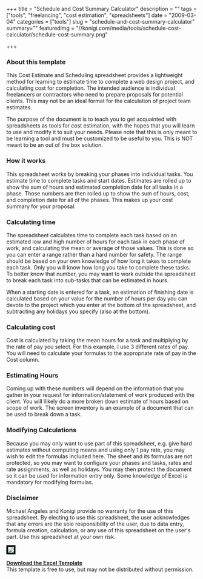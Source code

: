 +++
title = "Schedule and Cost Summary Calculator"
description = ""
tags = ["tools", "freelancing", "cost estimation", "spreadsheets"]
date = "2009-03-04"
categories = ["tools"]
slug = "schedule-and-cost-summary-calculator"
summary=""
featuredimg = "//konigi.com/media/tools/schedule-cost-calculator/schedule-cost-summary.png"

+++


<h3>About this template</h3>
<p>This Cost Estimate and Scheduling spreadsheet provides a lightweight method for learning to estimate time to complete a web design project, and calculating cost for completion. The intended audience is individual freelancers or contractors who need to prepare proposals for potential clients. This may not be an ideal format for the calculation of project team estimates. </p>
<p>The purpose of the document is to teach you to get acquainted with spreadsheets as tools for cost estimation, with the hopes that you will learn to use and modify it to suit your needs. Please note that this is only meant to be learning a tool and must be customized to be useful to you. This is NOT meant to be an out of the box solution.</p>
<h3>How it works</h3>
<p>This spreadsheet works by breaking your phases into individual tasks. You estimate time to complete tasks and start dates. Estimates are rolled up to show the sum of hours and estimated completion date for all tasks in a phase. Those numbers are then rolled up to show the sum of hours, cost, and completion date for all of the phases. This makes up your cost summary for your proposal. </p>
<h3>Calculating time</h3>
<p>The spreadsheet calculates time to complete each task based on an estimated low and high number of hours for each task in each phase of work, and calculating the mean or average of those values. This is done so you can enter a range rather than a hard number for safety. The range should be based on your own knowledge of how long it takes to complete each task. Only you will know how long you take to complete these tasks. To better know that number, you may want to work outside the spreadsheet to break each task into sub-tasks that can be estimated in hours.</p>
<p>When a starting date is entered for a task, an estimation of finishing date is calculated based on your value for the number of hours per day you can devote to the project which you enter at the bottom of the spreadsheet, and subtracting any holidays you specify (also at the bottom).</p>
<h3>Calculating cost</h3>
<p>Cost is calculated by taking the mean hours for a task and multiplying by the rate of pay you select. For this example, I use 3 different rates of pay. You will need to calculate your formulas to the appropriate rate of pay in the Cost column.</p>
<h3>Estimating Hours</h3>
<p>Coming up with these numbers will depend on the information that you gather in your request for information/statement of work produced with the client. You will llikely do a more broken down estimate of hours based on scope of work. The screen inventory is an example of a document that can be used to break down a task.</p>
<h3>Modifying Calculations</h3>
<p>Because you may only want to use part of this spreadsheet, e.g. give hard estimates without computing means and using only 1 pay rate, you may wish to edit the formulas included here. The sheet and its formulas are not protected, so you may want to configure your phases and tasks, rates and rate assignments, as well as holidays. You may then protect the document so it can be used for information entry only. Some knowledge of Excel is mandatory for modifying formulas.</p>

<h3>Disclaimer</h3>
<p>Michael Angeles and Konigi provide no warranty for the use of this spreadsheet. By electing to use this spreadsheet, the user acknowledges that any errors are the sole responsibility of the user, due to data entry, formula creation, calculation, or any use of this spreadsheet on the user's part. Use this spreadsheet at your own risk.</p>

<p><img src="//konigi.com/media/tools/schedule-cost-calculator/schedule-cost-summary.png" style="border: 4px solid black" /></p>

<p><strong><a href="//konigi.com/media/tools/schedule-cost-calculator/konigi-schedule-and-cost-template.xlt.zip">Download the Excel Template</a></strong><br />
<span class="t10">This template is free to use, but may not be distributed without permission. </span></p>
